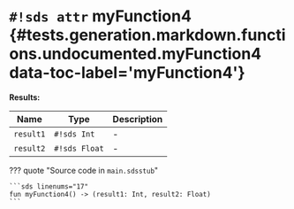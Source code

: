 # `#!sds attr` myFunction4 {#tests.generation.markdown.functions.undocumented.myFunction4 data-toc-label='myFunction4'}

**Results:**

| Name | Type | Description |
|------|------|-------------|
| `result1` | `#!sds Int` | - |
| `result2` | `#!sds Float` | - |

??? quote "Source code in `main.sdsstub`"

    ```sds linenums="17"
    fun myFunction4() -> (result1: Int, result2: Float)
    ```
